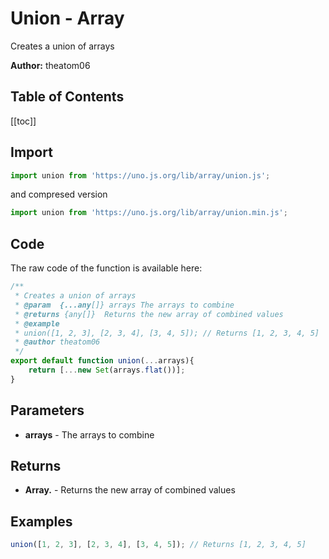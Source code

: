 # Union - Array
Creates a union of arrays

**Author:** theatom06

## Table of Contents
[[toc]]

## Import 

```js
import union from 'https://uno.js.org/lib/array/union.js';
```
and compresed version
```js
import union from 'https://uno.js.org/lib/array/union.min.js';
```

## Code
The raw code of the function is available here:
```js
/**
 * Creates a union of arrays
 * @param  {...any[]} arrays The arrays to combine
 * @returns {any[]}  Returns the new array of combined values
 * @example
 * union([1, 2, 3], [2, 3, 4], [3, 4, 5]); // Returns [1, 2, 3, 4, 5]
 * @author theatom06
 */
export default function union(...arrays){
    return [...new Set(arrays.flat())];
}
```

## Parameters
* **arrays** - The arrays to combine


## Returns
* **Array.<any>** - Returns the new array of combined values


## Examples
```js
union([1, 2, 3], [2, 3, 4], [3, 4, 5]); // Returns [1, 2, 3, 4, 5]

```